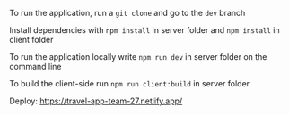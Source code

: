 To run the application, run a `git clone` and go to the `dev` branch

Install dependencies with `npm install` in server folder and `npm install` in client folder

To run the application locally write `npm run dev` in server folder on the command line

To build the client-side run `npm run client:build` in server folder

Deploy: https://travel-app-team-27.netlify.app/

